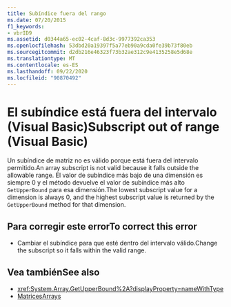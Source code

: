```yaml
---
title: Subíndice fuera del rango
ms.date: 07/20/2015
f1_keywords:
- vbrID9
ms.assetid: d0344a65-ec02-4caf-8d3c-9977392ca353
ms.openlocfilehash: 53dbd20a19397f5a77eb90a9cda0fe39b73f80eb
ms.sourcegitcommit: d2db216e46323f73b32ae312c9e4135258e5d68e
ms.translationtype: MT
ms.contentlocale: es-ES
ms.lasthandoff: 09/22/2020
ms.locfileid: "90870492"
---
```

# <a name="subscript-out-of-range-visual-basic"></a><span data-ttu-id="afabf-102">El subíndice está fuera del intervalo (Visual Basic)</span><span class="sxs-lookup"><span data-stu-id="afabf-102">Subscript out of range (Visual Basic)</span></span>

<span data-ttu-id="afabf-103">Un subíndice de matriz no es válido porque está fuera del intervalo permitido.</span><span class="sxs-lookup"><span data-stu-id="afabf-103">An array subscript is not valid because it falls outside the allowable range.</span></span> <span data-ttu-id="afabf-104">El valor de subíndice más bajo de una dimensión es siempre 0 y el método devuelve el valor de subíndice más alto `GetUpperBound` para esa dimensión.</span><span class="sxs-lookup"><span data-stu-id="afabf-104">The lowest subscript value for a dimension is always 0, and the highest subscript value is returned by the `GetUpperBound` method for that dimension.</span></span>  
  
## <a name="to-correct-this-error"></a><span data-ttu-id="afabf-105">Para corregir este error</span><span class="sxs-lookup"><span data-stu-id="afabf-105">To correct this error</span></span>  
  
- <span data-ttu-id="afabf-106">Cambiar el subíndice para que esté dentro del intervalo válido.</span><span class="sxs-lookup"><span data-stu-id="afabf-106">Change the subscript so it falls within the valid range.</span></span>  
  
## <a name="see-also"></a><span data-ttu-id="afabf-107">Vea también</span><span class="sxs-lookup"><span data-stu-id="afabf-107">See also</span></span>

- <xref:System.Array.GetUpperBound%2A?displayProperty=nameWithType>
- [<span data-ttu-id="afabf-108">Matrices</span><span class="sxs-lookup"><span data-stu-id="afabf-108">Arrays</span></span>](../../programming-guide/language-features/arrays/index.md)
